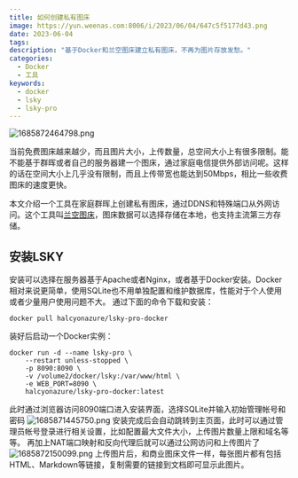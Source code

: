 ```yaml
---
title: 如何创建私有图床
image: https://yun.weenas.com:8006/i/2023/06/04/647c5f5177d43.png
date: 2023-06-04
tags:
description: "基于Docker和兰空图床建立私有图床，不再为图片存放发愁。"
categories:
  - Docker
  - 工具
keywords:
  - docker
  - lsky
  - lsky-pro
---
```


![1685872464798.png](https://yun.weenas.com:8006/i/2023/06/04/647c5f5177d43.png)

当前免费图床越来越少，而且图片大小，上传数量，总空间大小上有很多限制。能不能基于群晖或者自己的服务器建一个图床，通过家庭电信提供外部访问呢。这样的话在空间大小上几乎没有限制，而且上传带宽也能达到50Mbps，相比一些收费图床的速度更快。

本文介绍一个工具在家庭群晖上创建私有图床，通过DDNS和特殊端口从外网访问。这个工具叫[兰空图床](https://www.lsky.pro/)，图床数据可以选择存储在本地，也支持主流第三方存储。

## 安装LSKY
安装可以选择在服务器基于Apache或者Nginx，或者基于Docker安装。Docker相对来说更简单，使用SQLite也不用单独配置和维护数据库，性能对于个人使用或者少量用户使用问题不大。
通过下面的命令下载和安装：
```
docker pull halcyonazure/lsky-pro-docker
```
装好后启动一个Docker实例：
```
docker run -d --name lsky-pro \
	--restart unless-stopped \
	-p 8090:8090 \
	-v /volume2/docker/lsky:/var/www/html \
	-e WEB_PORT=8090 \
	halcyonazure/lsky-pro-docker:latest
```
此时通过浏览器访问8090端口进入安装界面，选择SQLite并输入初始管理帐号和密码
![1685871445750.png](https://yun.weenas.com:8006/i/2023/06/04/647c5b5668471.png)
安装完成后会自动跳转到主页面，此时可以通过管理员帐号登录进行相关设置，比如配置最大文件大小，上传图片数量上限和域名等等。
再加上NAT端口映射和反向代理后就可以通过公网访问和上传图片了
![1685872150099.png](https://yun.weenas.com:8006/i/2023/06/04/647c5e16d359a.png)
上传图片后，和商业图床文件一样，每张图片都有包括HTML、Markdown等链接，复制需要的链接到文档即可显示此图片。
